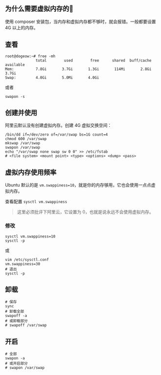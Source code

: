 ## 为什么需要虚拟内存的🌰
使用 composer 安装包，当内存和虚拟内存都不够时，就会报错。一般都要设置 4G 以上的内存。

## 查看

```shell
root@dogeow:~# free -mh
              total        used        free      shared  buff/cache   available
Mem:          7.8Gi       3.7Gi       1.3Gi       114Mi       2.8Gi       3.7Gi
Swap:         4.0Gi       5.0Mi       4.0Gi
```

或者

```shell
swapon -s
```

## 创建并使用

阿里云默认没有创建虚拟内存。创建 4G 虚拟交换空间：

```shell
/bin/dd if=/dev/zero of=/var/swap bs=1G count=4
chmod 600 /var/swap
mkswap /var/swap
swapon /var/swap
echo "/var/swap none swap sw 0 0" >> /etc/fstab
# <file system> <mount point> <type> <options> <dump> <pass>
```

## 虚拟内存使用频率

Ubuntu 默认的是 `vm.swappiness=10`，就是你的内存够用，它也会使用一点点虚拟内存。

查看配置 `sysctl vm.swappiness`

> 这里必须批评下阿里云，它设置为 0，也就是说永远不会使用虚拟内存。

### 修改

```shell
sysctl vm.swappiness=10
sysctl -p
```

或

```shell
vim /etc/sysctl.conf
vm.swappiness=30
# 退出
sysctl -p
```

## 卸载

```shell
# 保存
sync
# 卸载全部
swapoff -a
# 或卸载部分
# swapoff /var/swap
```

## 开启

```shell
# 全部
swapon -a
# 或开启部分
# swapon /var/swap
```
